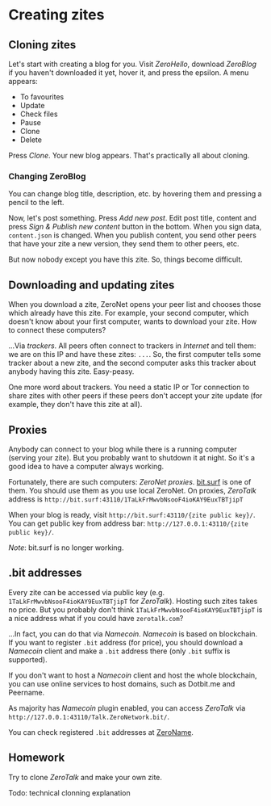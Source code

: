 # Creating zites

## Cloning zites

Let's start with creating a blog for you. Visit *ZeroHello*, download *ZeroBlog* if you haven't downloaded it yet, hover it, and press the epsilon. A menu appears:

- To favourites
- Update
- Check files
- Pause
- Clone
- Delete

Press *Clone*. Your new blog appears. That's practically all about cloning.


### Changing ZeroBlog

You can change blog title, description, etc. by hovering them and pressing a pencil to the left.

Now, let's post something. Press *Add new post*. Edit post title, content and press *Sign & Publish new content* button in the bottom. When you sign data, `content.json` is changed. When you publish content, you send other peers that have your zite a new version, they send them to other peers, etc.

But now nobody except you have this zite. So, things become difficult. 


## Downloading and updating zites

When you download a zite, ZeroNet opens your peer list and chooses those which already have this zite. For example, your second computer, which doesn't know about your first computer, wants to download your zite. How to connect these computers?

...Via *trackers*. All peers often connect to trackers in *Internet* and tell them: we are on this IP and have these zites: `...`. So, the first computer tells some tracker about a new zite, and the second computer asks this tracker about anybody having this zite. Easy-peasy.

One more word about trackers. You need a static IP or Tor connection to share zites with other peers if these peers don't accept your zite update (for example, they don't have this zite at all).


## Proxies

Anybody can connect to your blog while there is a running computer (serving your zite). But you probably want to shutdown it at night. So it's a good idea to have a computer always working.

Fortunately, there are such computers: *ZeroNet proxies*. [bit.surf](http://bit.surf:43110/) is one of them. You should use them as you use local ZeroNet. On proxies, *ZeroTalk* address is `http://bit.surf:43110/1TaLkFrMwvbNsooF4ioKAY9EuxTBTjipT`

When your blog is ready, visit `http://bit.surf:43110/{zite public key}/`. You can get public key from address bar: `http://127.0.0.1:43110/{zite public key}/`.

*Note*: bit.surf is no longer working.


## .bit addresses

Every zite can be accessed via public key (e.g. `1TaLkFrMwvbNsooF4ioKAY9EuxTBTjipT` for *ZeroTalk*). Hosting such zites takes no price. But you probably don't think `1TaLkFrMwvbNsooF4ioKAY9EuxTBTjipT` is a nice address what if you could have `zerotalk.com`?

...In fact, you can do that via *Namecoin*. *Namecoin* is based on blockchain. If you want to register `.bit` address (for price), you should download a *Namecoin* client and make a `.bit` address there (only `.bit` suffix is supported).

If you don't want to host a *Namecoin* client and host the whole blockchain, you can use online services to host domains, such as Dotbit.me and Peername.

As majority has *Namecoin* plugin enabled, you can access *ZeroTalk* via `http://127.0.0.1:43110/Talk.ZeroNetwork.bit/`.

You can check registered `.bit` addresses at [ZeroName](http://127.0.0.1:43110/zeroname.bit/`).


## Homework

Try to clone *ZeroTalk* and make your own zite.

Todo:
technical clonning explanation
